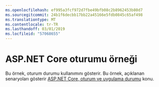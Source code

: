 ```yaml
---
ms.openlocfilehash: ef995a3fcf972d7fbe49bfb08c2b8962453b80d7
ms.sourcegitcommit: 24b1f6decbb17bb22a45166e5fdb0845c65af498
ms.translationtype: MT
ms.contentlocale: tr-TR
ms.lasthandoff: 03/01/2019
ms.locfileid: "57068655"
---
```

# <a name="aspnet-core-session-sample"></a>ASP.NET Core oturumu örneği

Bu örnek, oturum durumu kullanımını gösterir. Bu örnek, açıklanan senaryoları gösterir [ASP.NET Core, oturum ve uygulama durumu](https://docs.microsoft.com/aspnet/core/fundamentals/app-state) konu.
